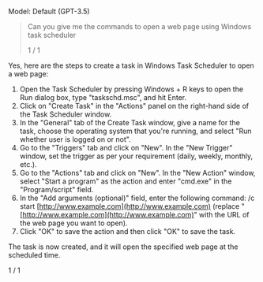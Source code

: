 Model: Default (GPT-3.5)

> Can you give me the commands to open a web page using Windows task scheduler
> 
> 1 / 1

Yes, here are the steps to create a task in Windows Task Scheduler to open a web page:

1.  Open the Task Scheduler by pressing Windows + R keys to open the Run dialog box, type "taskschd.msc", and hit Enter.
2.  Click on "Create Task" in the "Actions" panel on the right-hand side of the Task Scheduler window.
3.  In the "General" tab of the Create Task window, give a name for the task, choose the operating system that you're running, and select "Run whether user is logged on or not".
4.  Go to the "Triggers" tab and click on "New". In the "New Trigger" window, set the trigger as per your requirement (daily, weekly, monthly, etc.).
5.  Go to the "Actions" tab and click on "New". In the "New Action" window, select "Start a program" as the action and enter "cmd.exe" in the "Program/script" field.
6.  In the "Add arguments (optional)" field, enter the following command: /c start [http://www.example.com](http://www.example.com) (replace "[http://www.example.com](http://www.example.com)" with the URL of the web page you want to open).
7.  Click "OK" to save the action and then click "OK" to save the task.

The task is now created, and it will open the specified web page at the scheduled time.

1 / 1